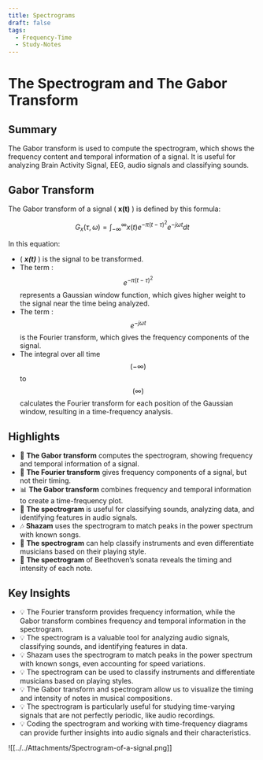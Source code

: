 ```yaml
---
title: Spectrograms
draft: false
tags:
  - Frequency-Time
  - Study-Notes
---
```

# The Spectrogram and The Gabor Transform

## Summary

The Gabor transform is used to compute the spectrogram, which shows the frequency content and temporal information of a signal. It is useful for analyzing Brain Activity Signal, EEG, audio signals and classifying sounds.

## Gabor Transform

The Gabor transform of a signal ( **x(t)** ) is defined by this formula:

$$G_x(\tau, \omega) = \int_{-\infty}^{\infty} x(t) e^{-\pi (t-\tau)^2} e^{-j\omega t} dt$$

In this equation:

- ( ***x(t)*** ) is the signal to be transformed.
- The term : $$e^{-\pi (t-\tau)^2}$$represents a Gaussian window function, which gives higher weight to the signal near the time being analyzed.
- The term : $$e^{-j\omega t}$$ is the Fourier transform, which gives the frequency components of the signal.
- The integral over all time $$(-\infty)$$ to $$(\infty)$$ calculates the Fourier transform for each position of the Gaussian window, resulting in a time-frequency analysis.

## Highlights

- 🎵 **The Gabor transform** computes the spectrogram, showing frequency and temporal information of a signal.
- 🎹 **The Fourier transform** gives frequency components of a signal, but not their timing.
- 📊 **The Gabor transform** combines frequency and temporal information to create a time-frequency plot.
- 🌊 **The spectrogram** is useful for classifying sounds, analyzing data, and identifying features in audio signals.
- 🎶 **Shazam** uses the spectrogram to match peaks in the power spectrum with known songs.
- 🎸 **The spectrogram** can help classify instruments and even differentiate musicians based on their playing style.
- 🎹 **The spectrogram** of Beethoven’s sonata reveals the timing and intensity of each note.

## Key Insights

- 💡 The Fourier transform provides frequency information, while the Gabor transform combines frequency and temporal information in the spectrogram.
- 💡 The spectrogram is a valuable tool for analyzing audio signals, classifying sounds, and identifying features in data.
- 💡 Shazam uses the spectrogram to match peaks in the power spectrum with known songs, even accounting for speed variations.
- 💡 The spectrogram can be used to classify instruments and differentiate musicians based on playing styles.
- 💡 The Gabor transform and spectrogram allow us to visualize the timing and intensity of notes in musical compositions.
- 💡 The spectrogram is particularly useful for studying time-varying signals that are not perfectly periodic, like audio recordings.
- 💡 Coding the spectrogram and working with time-frequency diagrams can provide further insights into audio signals and their characteristics.

![[../../Attachments/Spectrogram-of-a-signal.png]]
